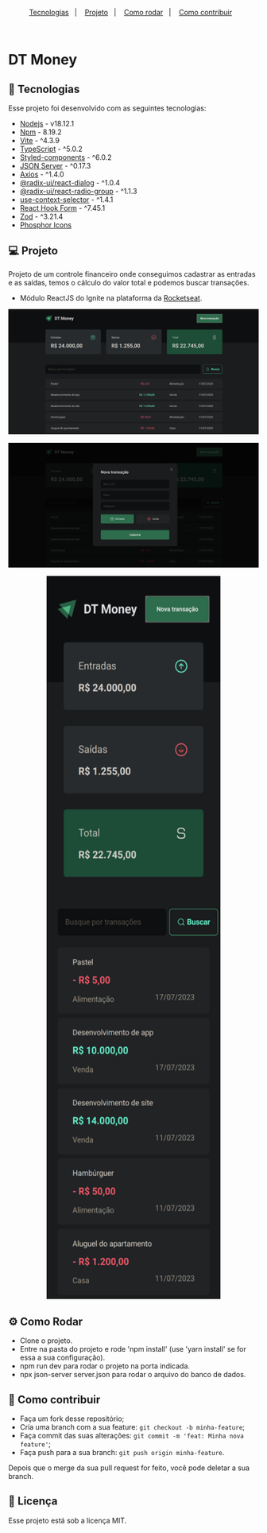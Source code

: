 <p align="center">
  <a href="#-tecnologias">Tecnologias</a>&nbsp;&nbsp;&nbsp;|&nbsp;&nbsp;&nbsp;
  <a href="#-projeto">Projeto</a>&nbsp;&nbsp;&nbsp;|&nbsp;&nbsp;&nbsp;
  <a href="#-como-rodar">Como rodar</a>&nbsp;&nbsp;&nbsp;|&nbsp;&nbsp;&nbsp;
  <a href="#-como-contribuir">Como contribuir</a>&nbsp;&nbsp;&nbsp;
</p>

<br>

# DT Money

## 🚀 Tecnologias

Esse projeto foi desenvolvido com as seguintes tecnologias:

- [Nodejs](https://nodejs.org/en/) - v18.12.1
- [Npm](https://www.npmjs.com/) - 8.19.2
- [Vite](https://vitejs.dev/) - ^4.3.9
- [TypeScript](https://www.typescriptlang.org/) - ^5.0.2
- [Styled-components](https://styled-components.com/) - ^6.0.2
- [JSON Server](https://github.com/typicode/json-server) - ^0.17.3
- [Axios](https://axios-http.com/ptbr/docs/intro) - ^1.4.0
- [@radix-ui/react-dialog](https://www.radix-ui.com/docs/primitives/components/dialog#dialog) - ^1.0.4
- [@radix-ui/react-radio-group](https://www.radix-ui.com/docs/primitives/components/radio-group#radio-group) - ^1.1.3
- [use-context-selector](https://github.com/dai-shi/use-context-selector) - ^1.4.1
- [React Hook Form](https://react-hook-form.com/) - ^7.45.1
- [Zod](https://zod.dev/) - ^3.21.4
- [Phosphor Icons](https://github.com/phosphor-icons/react)

## 💻 Projeto

Projeto de um controle financeiro onde conseguimos cadastrar as entradas e as saídas, temos o cálculo do valor total e podemos buscar transações.

- Módulo ReactJS do Ignite na plataforma da [Rocketseat](https://www.rocketseat.com.br/).

<p align="center">
  <img alt="" src=".github/image.png">
</p>

<p align="center">
  <img alt="" src=".github/image2.png">
</p>

<p align="center">
  <img height="1455" width="350" alt="" src=".github/image3.png">
</p>

## ⚙️ Como Rodar

- Clone o projeto.
- Entre na pasta do projeto e rode 'npm install' (use 'yarn install' se for essa a sua configuração).
- npm run dev para rodar o projeto na porta indicada.
- npx json-server server.json para rodar o arquivo do banco de dados.

## 🤔 Como contribuir

- Faça um fork desse repositório;
- Cria uma branch com a sua feature: `git checkout -b minha-feature`;
- Faça commit das suas alterações: `git commit -m 'feat: Minha nova feature'`;
- Faça push para a sua branch: `git push origin minha-feature`.

Depois que o merge da sua pull request for feito, você pode deletar a sua branch.

## 📝 Licença

Esse projeto está sob a licença MIT.
